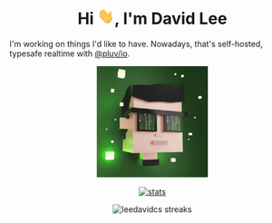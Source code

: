 <h1 align="center">Hi <img alt="👋" src="./static/gifs/hi-wave.gif" width="30">, I'm David Lee</h1>

I'm working on things I'd like to have. Nowadays, that's self-hosted, typesafe realtime with [@pluv/io](https://github.com/pluv-io/pluv).

<p align="center">
  <kbd height="196" width="196">
    <img alt="leedavidcs" src="./static/gifs/Miniteller-David.gif" height="196" width="196" />
  </kbd>
</p>

<p align="center">
  <a href="https://github.com/ryo-ma/github-profile-trophy">
    <img alt="stats" src="https://github-profile-trophy.vercel.app/?username=leedavidcs&theme=onedark&title=Reviews,Commits,PullRequest,Repositories,Followers,Stars,Experience,Organizations&row=2&column=4" width="420" />
  </a>
</p>

<p align="center"><img src="https://github-readme-streak-stats.herokuapp.com/?user=leedavidcs&theme=prussian" alt="leedavidcs streaks" width="360" /></p>
